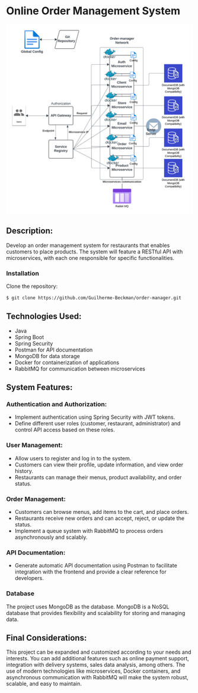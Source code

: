 # Online Order Management System
![System Design](/Order%20Manger%20System%20Design.png)

## Description:
Develop an order management system for restaurants that enables customers to place products. The system will feature a RESTful API with microservices, with each one responsible for specific functionalities.

### Installation
Clone the repository:

```bash
$ git clone https://github.com/Guilherme-Beckman/order-manager.git
```
## Technologies Used:

- Java
- Spring Boot
- Spring Security
- Postman for API documentation
- MongoDB for data storage
- Docker for containerization of applications
- RabbitMQ for communication between microservices

## System Features:

### Authentication and Authorization:
- Implement authentication using Spring Security with JWT tokens.
- Define different user roles (customer, restaurant, administrator) and control API access based on these roles.

### User Management:
- Allow users to register and log in to the system.
- Customers can view their profile, update information, and view order history.
- Restaurants can manage their menus, product availability, and order status.

### Order Management:
- Customers can browse menus, add items to the cart, and place orders.
- Restaurants receive new orders and can accept, reject, or update the status.
- Implement a queue system with RabbitMQ to process orders asynchronously and scalably.

### API Documentation:
- Generate automatic API documentation using Postman to facilitate integration with the frontend and provide a clear reference for developers.
  
### Database
The project uses MongoDB as the database. MongoDB is a NoSQL database that provides flexibility and scalability for storing and managing data.

## Final Considerations:
This project can be expanded and customized according to your needs and interests. You can add additional features such as online payment support, integration with delivery systems, sales data analysis, among others. The use of modern technologies like microservices, Docker containers, and asynchronous communication with RabbitMQ will make the system robust, scalable, and easy to maintain.
